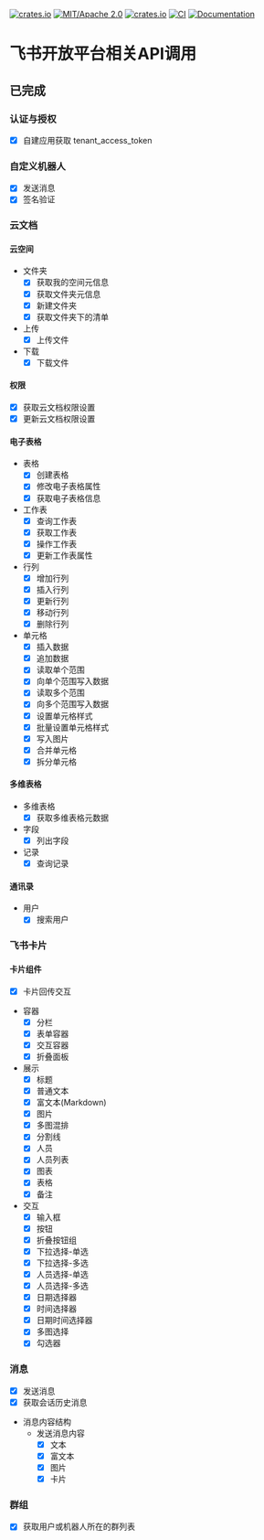 [![crates.io](https://img.shields.io/crates/v/open-lark)](https://crates.io/crates/open-lark)
[![MIT/Apache 2.0](https://img.shields.io/badge/license-MIT%2FApache-blue.svg)](https://github.com/Seldom-SE/seldom_pixel#license)
[![crates.io](https://img.shields.io/crates/d/open-lark)](https://crates.io/crates/open-lark)
[![CI](https://github.com/foxzool/open-lark/workflows/CI/badge.svg)](https://github.com/foxzool/open-lark/actions)
[![Documentation](https://docs.rs/open-lark/badge.svg)](https://docs.rs/open-lark)

# 飞书开放平台相关API调用

## 已完成

### 认证与授权

- [x] 自建应用获取 tenant_access_token

### 自定义机器人

- [x] 发送消息
- [x] 签名验证

### 云文档

#### 云空间

- 文件夹
    - [x] 获取我的空间元信息
    - [x] 获取文件夹元信息
    - [x] 新建文件夹
    - [x] 获取文件夹下的清单
- 上传
    - [x] 上传文件
- 下载
    - [x] 下载文件

#### 权限

- [x] 获取云文档权限设置
- [x] 更新云文档权限设置

#### 电子表格

- 表格
    - [x] 创建表格
    - [x] 修改电子表格属性
    - [x] 获取电子表格信息
- 工作表
    - [x] 查询工作表
    - [x] 获取工作表
    - [x] 操作工作表
    - [x] 更新工作表属性
- 行列
    - [x] 增加行列
    - [x] 插入行列
    - [x] 更新行列
    - [x] 移动行列
    - [x] 删除行列
- 单元格
    - [x] 插入数据
    - [x] 追加数据
    - [x] 读取单个范围
    - [x] 向单个范围写入数据
    - [x] 读取多个范围
    - [x] 向多个范围写入数据
    - [x] 设置单元格样式
    - [x] 批量设置单元格样式
    - [x] 写入图片
    - [x] 合并单元格
    - [x] 拆分单元格

#### 多维表格

- 多维表格
    - [x] 获取多维表格元数据
- 字段
    - [x] 列出字段
- 记录
    - [x] 查询记录

#### 通讯录

- 用户
    - [x] 搜索用户

### 飞书卡片

#### 卡片组件

- [x] 卡片回传交互
- 容器
    - [x] 分栏
    - [x] 表单容器
    - [x] 交互容器
    - [x] 折叠面板
- 展示
    - [x] 标题
    - [x] 普通文本
    - [x] 富文本(Markdown)
    - [x] 图片
    - [x] 多图混排
    - [x] 分割线
    - [x] 人员
    - [x] 人员列表
    - [x] 图表
    - [x] 表格
    - [x] 备注
- 交互
    - [x] 输入框
    - [x] 按钮
    - [x] 折叠按钮组
    - [x] 下拉选择-单选
    - [x] 下拉选择-多选
    - [x] 人员选择-单选
    - [x] 人员选择-多选
    - [x] 日期选择器
    - [x] 时间选择器
    - [x] 日期时间选择器
    - [x] 多图选择
    - [x] 勾选器

### 消息

- [x] 发送消息
- [x] 获取会话历史消息
- 消息内容结构
    - 发送消息内容
        - [x] 文本
        - [x] 富文本
        - [x] 图片
        - [x] 卡片

### 群组

- [x] 获取用户或机器人所在的群列表